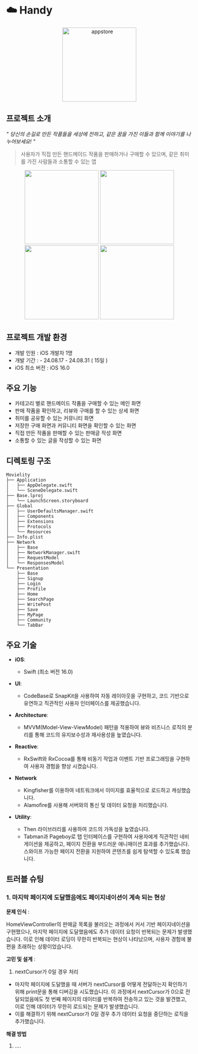 # ☁️ Handy
<p align="center">
  <img src="https://github.com/user-attachments/assets/43b20d83-4126-4d7c-9ca3-9e272b518532" alt="appstore" width="200"/>
</p>

## 프로젝트 소개
*" 당신의 손길로 만든 작품들을 세상에 전하고, 같은 꿈을 가진 이들과 함께 이야기를 나누어보세요! "*
> 사용자가 직접 만든 핸드메이드 작품을 판매하거나 구매할 수 있으며, 같은 취미를 가진 사람들과 소통할 수 있는 앱
<p align="center">
  <img src="https://github.com/user-attachments/assets/e4f01808-bc29-4ca8-acfa-16ddcd8959b9" width="200" />
  <img src="https://github.com/user-attachments/assets/ec1226fc-d01f-484e-96bb-28ca6a08c222" width="200" />
  <img src="https://github.com/user-attachments/assets/b596469d-064d-4938-800e-23e201a502e8" width="200" />
  <img src="https://github.com/user-attachments/assets/e0e4e7a5-b611-43ac-8aa9-547ddfa12357" width="200" />
</p>

## 프로젝트 개발 환경
- 개발 인원 : iOS 개발자 1명
- 개발 기간 :  -   24.08.17 - 24.08.31 ( 15일 )
- iOS 최소 버전 : iOS 16.0

## 주요 기능

-   카테고리 별로 핸드메이드 작품을 구매할 수 있는 메인 화면
-   판매 작품을 확인하고, 리뷰와 구매를 할 수 있는 상세 화면
-   취미를 공유할 수 있는 커뮤니티 화면
-   저장한 구매 화면과 커뮤니티 화면을 확인할 수 있는 화면
-   직접 만든 작품을 판매할 수 있는 판매글 작성 화면
-   소통할 수 있는 글을 작성할 수 있는 화면

## 디렉토링 구조
```
Movielity
├── Application
│   ├── AppDelegate.swift
│   └── SceneDelegate.swift
├── Base.lproj
│   └── LaunchScreen.storyboard
├── Global
│   ├── UserDefaultsManager.swift
│   ├── Components
│   ├── Extensions
│   ├── Protocols
│   └── Resources
├── Info.plist
├── Network
│   ├── Base
│   ├── NetworkManager.swift
│   ├── RequestModel
│   └── ResponsesModel
└── Presentation
    ├── Base
    ├── Signup
    ├── Login
    ├── Profile
    ├── Home
    ├── SearchPage
    ├── WritePost
    ├── Save    
    ├── MyPage
	├── Community
    └── TabBar
```
## 주요 기술
  - **iOS**: 
	  -  Swift (최소 버전 16.0)
    
-   **UI**: 
	- CodeBase로 SnapKit을 사용하여 자동 레이아웃을 구현하고, 코드 기반으로 유연하고 직관적인 사용자 인터페이스를 제공했습니다.
    
-   **Architecture**: 
	- MVVM(Model-View-ViewModel) 패턴을 적용하여 뷰와 비즈니스 로직의 분리를 통해 코드의 유지보수성과 재사용성을 높였습니다.
-   **Reactive**:
	- RxSwift와 RxCocoa를 통해 비동기 작업과 이벤트 기반 프로그래밍을 구현하여 사용자 경험을 향상 시켰습니다.


-   **Network**
	- Kingfisher를 이용하여 네트워크에서 이미지를 효율적으로 로드하고 캐싱했습니다.
	-  Alamofire를 사용해 서버와의 통신 및 데이터 요청을 처리했습니다.
    
-   **Utility**: 
	- Then 라이브러리를 사용하여 코드의 가독성을 높였습니다.
  	- Tabman과 Pageboy로 탭 인터페이스를 구현하여 사용자에게 직관적인 네비게이션을 제공하고, 페이지 전환을 부드러운 애니매이션 효과를 추가했습니다. 스와이프 가능한 페이지 전환을 지원하여 콘텐츠를 쉽게 탐색할 수 있도록 했습니다.

## 트러블 슈팅

### 1. 마지막 페이지에 도달했음에도 페이지네이션이 계속 되는 현상
**문제 인식** : 

HomeViewController의 판매글 목록을 불러오는 과정에서 커서 기반 페이지네이션을 구현했으나, 마지막 페이지에 도달했음에도 추가 데이터 요청이 반복되는 문제가 발생했습니다. 이로 인해 데이터 로딩이 무한히 반복되는 현상이 나타났으며, 사용자 경험에 불편을 초래하는 상황이었습니다.

**고민 및 설계** :
1. nextCursor가 0일 경우 처리
- 마지막 페이지에 도달했을 때 서버가 nextCursor를 어떻게 전달하는지 확인하기 위해 print문을 통해 디버깅을 시도했습니다. 이 과정에서 nextCursor가 0으로 전달되었음에도 첫 번째 페이지의 데이터를 반복하여 전송하고 있는 것을 발견했고, 이로 인해 데이터가 무한히 로드되는 문제가 발생했습니다.
- 이를 해결하기 위해 nextCursor가 0일 경우 추가 데이터 요청을 중단하는 로직을 추가했습니다.
  
**해결 방법**
1. .... 
